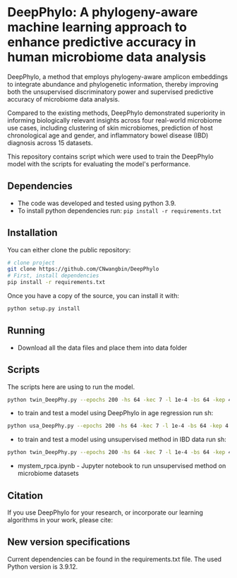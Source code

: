 # DeepPhylo: A phylogeny-aware machine learning approach to enhance predictive accuracy in human microbiome data analysis

 DeepPhylo, a method that employs phylogeny-aware amplicon embeddings to integrate abundance and phylogenetic information, thereby improving both the unsupervised discriminatory power and supervised predictive accuracy of microbiome data analysis. 

Compared to the existing methods, DeepPhylo demonstrated superiority in informing biologically relevant insights across four real-world microbiome use cases, including clustering of skin microbiomes, prediction of host chronological age and gender, and inflammatory bowel disease (IBD) diagnosis across 15 datasets.

This repository contains script which were used to train the DeepPhylo model with the scripts for evaluating the model's performance.

## Dependencies
* The code was developed and tested using python 3.9.
* To install python dependencies run:
  `pip install -r requirements.txt`

## Installation
You can either clone the public repository:

```bash
# clone project
git clone https://github.com/CNwangbin/DeepPhylo
# First, install dependencies
pip install -r requirements.txt
```

Once you have a copy of the source, you can install it with:

```bash
python setup.py install
```

## Running
* Download all the data files and place them into data folder


## Scripts
The scripts here are using to run the model.

```bash
python twin_DeepPhy.py --epochs 200 -hs 64 -kec 7 -l 1e-4 -bs 64 -kep 4 -act relu --model-type deepphylo_binary
```

- to train and test a model using DeepPhylo in age regression run sh: 
```bash
python usa_DeepPhy.py --epochs 200 -hs 64 -kec 7 -l 1e-4 -bs 64 -kep 4 -act relu
```

- to train and test a model using unsupervised method in IBD data run sh: 
```bash
python twin_DeepPhy.py --epochs 200 -hs 64 -kec 7 -l 1e-4 -bs 64 -kep 4 --model-type unsupervised
```
* mystem_rpca.ipynb - Jupyter notebook to run unsupervised method on microbiome datasets
## Citation

If you use DeepPhylo for your research, or incorporate our learning algorithms in your work, please cite:



## New version specifications
Current dependencies can be found in the requirements.txt file.
The used Python version is 3.9.12.
